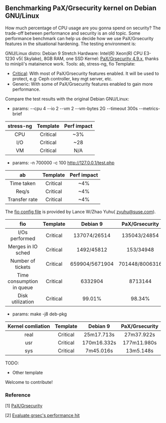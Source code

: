 ## Benchmarking PaX/Grsecurity kernel on Debian GNU/Linux

How much percentage of CPU usage are you gonna spend on security? The trade-off between performance and security is an old topic. Some performance benchmark can help us decide how we use PaX/Grsecurity features in the situational hardening. The testing environment is:

GNU/Linux distro: Debian 9 Stretch
Hardware: Intel(R) Xeon(R) CPU E3-1230 v5( Skylake), 8GB RAM, one SSD
Kernel: [PaX/Grsecurity 4.9.x](https://github.com/minipli/linux-unofficial_grsec), thanks to minipli's matainence work.
Tools: ab, stress-ng, fio
Template:
  * [Critical](https://github.com/hardenedlinux/hardenedlinux_profiles/blob/master/debian/config-4.9-grsec-critical.template): With most of PaX/Grsecurity features enabled. It will be used to protect, e.g: Ceph controller, key mgt server, etc.
  * Generic: With some of PaX/Grsecurity features enabled to gain more performance.

Compare the test results with the original Debian GNU/Linux:

* params: --cpu 4 --io 2 --vm 2 --vm-bytes 2G --timeout 300s --metrics-brief

| stress-ng       | Template       | Perf impact         |
|:---------------:|:--------------:|:-------------------:|
| CPU          	  | Critical       | ~3%                 |
| I/O             | Critical       | ~28                 |
| VM              | Critical       | N/A                 |


* params: -n 700000 -c 100 http://127.0.0.1/test.php

| ab              | Template       | Perf impact         |
|:---------------:|:--------------:|:-------------------:|
| Time taken      | Critical       | ~4%                 |
| Req/s           | Critical       | ~4%                 |
| Transfer rate   | Critical       | ~4%                 |


The [fio config file](https://github.com/hardenedlinux/hardenedlinux_profiles/blob/master/qa_test/fio-async.job) is provided by Lance W/Zhao Yuhu( zyuhu@suse.com).

| fio                       | Template       | Debian 9       | PaX/Grsecurity |
|:-------------------------:|:--------------:|:--------------:|:--------------:|
| I/Os performed            | Critical       | 137074/26514   | 135043/24854   |
| Merges in IO sched        | Critical       | 1492/45812     | 153/34948      |
| Number of tickets         | Critical       | 659904/5671904 | 701448/8006316 |
| Time consumption in queue | Critical       | 6332904        | 8713144        |
| Disk utilization          | Critical       | 99.01%         | 98.34%


* params: make -j8 deb-pkg

| Kernel comliation | Template       | Debian 9    | PaX/Grsecurity |
|:-----------------:|:--------------:|:-----------:|:---------------:|
| real              | Critical       | 25m17.713s  | 27m37.922s     |
| usr               | Critical       | 170m16.332s | 177m11.980s    |
| sys               | Critical       | 7m45.016s   | 13m5.148s      |

TODO:
   * Other template

Welcome to contribute!

### Reference

[1] [PaX/Grsecurity](https://grsecurity.net/)

[2] [Evaluate grsec's performance hit](https://labs.riseup.net/code/issues/12110)
